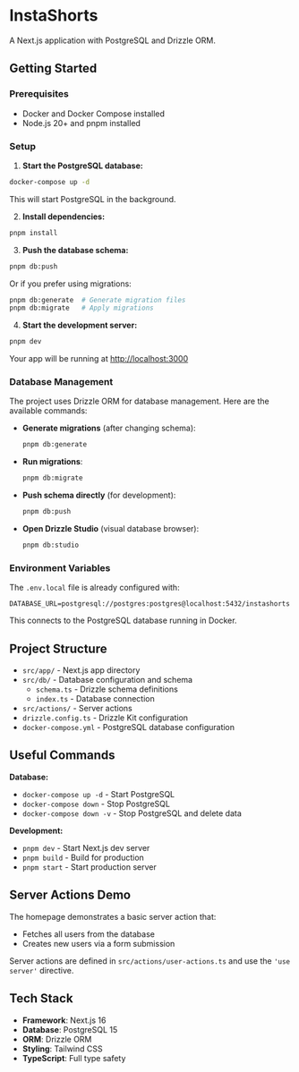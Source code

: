 # InstaShorts

A Next.js application with PostgreSQL and Drizzle ORM.

## Getting Started

### Prerequisites

- Docker and Docker Compose installed
- Node.js 20+ and pnpm installed

### Setup

1. **Start the PostgreSQL database:**

```bash
docker-compose up -d
```

This will start PostgreSQL in the background.

2. **Install dependencies:**

```bash
pnpm install
```

3. **Push the database schema:**

```bash
pnpm db:push
```

Or if you prefer using migrations:

```bash
pnpm db:generate  # Generate migration files
pnpm db:migrate   # Apply migrations
```

4. **Start the development server:**

```bash
pnpm dev
```

Your app will be running at [http://localhost:3000](http://localhost:3000)

### Database Management

The project uses Drizzle ORM for database management. Here are the available commands:

- **Generate migrations** (after changing schema):
  ```bash
  pnpm db:generate
  ```

- **Run migrations**:
  ```bash
  pnpm db:migrate
  ```

- **Push schema directly** (for development):
  ```bash
  pnpm db:push
  ```

- **Open Drizzle Studio** (visual database browser):
  ```bash
  pnpm db:studio
  ```

### Environment Variables

The `.env.local` file is already configured with:

```env
DATABASE_URL=postgresql://postgres:postgres@localhost:5432/instashorts
```

This connects to the PostgreSQL database running in Docker.

## Project Structure

- `src/app/` - Next.js app directory
- `src/db/` - Database configuration and schema
  - `schema.ts` - Drizzle schema definitions
  - `index.ts` - Database connection
- `src/actions/` - Server actions
- `drizzle.config.ts` - Drizzle Kit configuration
- `docker-compose.yml` - PostgreSQL database configuration

## Useful Commands

**Database:**
- `docker-compose up -d` - Start PostgreSQL
- `docker-compose down` - Stop PostgreSQL
- `docker-compose down -v` - Stop PostgreSQL and delete data

**Development:**
- `pnpm dev` - Start Next.js dev server
- `pnpm build` - Build for production
- `pnpm start` - Start production server

## Server Actions Demo

The homepage demonstrates a basic server action that:
- Fetches all users from the database
- Creates new users via a form submission

Server actions are defined in `src/actions/user-actions.ts` and use the `'use server'` directive.

## Tech Stack

- **Framework**: Next.js 16
- **Database**: PostgreSQL 15
- **ORM**: Drizzle ORM
- **Styling**: Tailwind CSS
- **TypeScript**: Full type safety
